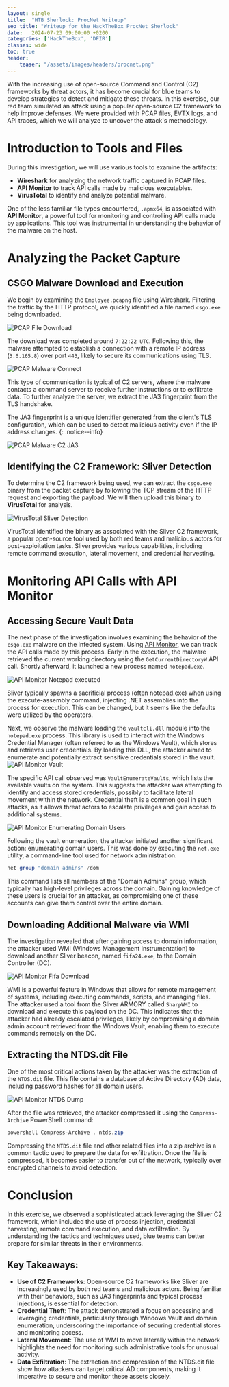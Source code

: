 ```yaml
---
layout: single
title:  "HTB Sherlock: ProcNet Writeup"
seo_title: "Writeup for the HackTheBox ProcNet Sherlock"
date:   2024-07-23 09:00:00 +0200
categories: ['HackTheBox', 'DFIR']
classes: wide
toc: true
header:
    teaser: "/assets/images/headers/procnet.png"
---
```


With the increasing use of open-source Command and Control (C2) frameworks by threat actors, it has become crucial for blue teams to develop strategies to detect and mitigate these threats. In this exercise, our red team simulated an attack using a popular open-source C2 framework to help improve defenses. We were provided with PCAP files, EVTX logs, and API traces, which we will analyze to uncover the attack's methodology. 

# Introduction to Tools and Files
During this investigation, we will use various tools to examine the artifacts:
- **Wireshark** for analyzing the network traffic captured in PCAP files.
- **API Monitor** to track API calls made by malicious executables.
- **VirusTotal** to identify and analyze potential malware.

One of the less familiar file types encountered, `.apmx64`, is associated with **API Monitor**, a powerful tool for monitoring and controlling API calls made by applications. This tool was instrumental in understanding the behavior of the malware on the host.

# Analyzing the Packet Capture
## CSGO Malware Download and Execution
We begin by examining the `Employee.pcapng` file using Wireshark. Filtering the traffic by the HTTP protocol, we quickly identified a file named `csgo.exe` being downloaded.

![PCAP File Download](../assets/images/writeups/procnet/pcap-download-file.png)

The download was completed around `7:22:22 UTC`. Following this, the malware attempted to establish a connection with a remote IP address (`3.6.165.8`) over port `443`, likely to secure its communications using TLS.

![PCAP Malware Connect](../assets/images/writeups/procnet/pcap-malware-connect.png)

This type of communication is typical of C2 servers, where the malware contacts a command server to receive further instructions or to exfiltrate data. To further analyze the server, we extract the JA3 fingerprint from the TLS handshake. 

The JA3 fingerprint is a unique identifier generated from the client's TLS configuration, which can be used to detect malicious activity even if the IP address changes.
{: .notice--info}

![PCAP Malware C2 JA3](../assets/images/writeups/procnet/pcap-c2-ja3.png)

## Identifying the C2 Framework: Sliver Detection
To determine the C2 framework being used, we can extract the `csgo.exe` binary from the packet capture by following the TCP stream of the HTTP request and exporting the payload. We will then upload this binary to **VirusTotal** for analysis.

![VirusTotal Sliver Detection](../assets/images/writeups/procnet/virustotal-sliver-beacon.png)

VirusTotal identified the binary as associated with the Sliver C2 framework, a popular open-source tool used by both red teams and malicious actors for post-exploitation tasks. Sliver provides various capabilities, including remote command execution, lateral movement, and credential harvesting.

# Monitoring API Calls with API Monitor
## Accessing Secure Vault Data
The next phase of the investigation involves examining the behavior of the `csgo.exe` malware on the infected system. Using [API Monitor](http://www.rohitab.com/apimonitor), we can track the API calls made by this process. Early in the execution, the malware retrieved the current working directory using the `GetCurrentDirectoryW` API call. Shortly afterward, it launched a new process named `notepad.exe`.

![API Monitor Notepad executed](../assets/images/writeups/procnet/apimonitor-notepad.png)

Sliver typically spawns a sacrificial process (often notepad.exe) when using the execute-assembly command, injecting .NET assemblies into the process for execution.  This can be changed, but it seems like the defaults were utilized by the operators.

Next, we observe the malware loading the `vaultcli.dll` module into the `notepad.exe` process. This library is used to interact with the Windows Credential Manager (often referred to as the Windows Vault), which stores and retrieves user credentials. By loading this DLL, the attacker aimed to enumerate and potentially extract sensitive credentials stored in the vault.
![API Monitor Vault](../assets/images/writeups/procnet/apimonitor-vault.png)

The specific API call observed was `VaultEnumerateVaults`, which lists the available vaults on the system. This suggests the attacker was attempting to identify and access stored credentials, possibly to facilitate lateral movement within the network. Credential theft is a common goal in such attacks, as it allows threat actors to escalate privileges and gain access to additional systems.

![API Monitor Enumerating Domain Users](../assets/images/writeups/procnet/apimonitor-enumerate.png)

Following the vault enumeration, the attacker initiated another significant action: enumerating domain users. This was done by executing the `net.exe` utility, a command-line tool used for network administration.

```powershell
net group "domain admins" /dom
```

This command lists all members of the "Domain Admins" group, which typically has high-level privileges across the domain. Gaining knowledge of these users is crucial for an attacker, as compromising one of these accounts can give them control over the entire domain.

## Downloading Additional Malware via WMI
The investigation revealed that after gaining access to domain information, the attacker used WMI (Windows Management Instrumentation) to download another Sliver beacon, named `fifa24.exe`, to the Domain Controller (DC).

![API Monitor Fifa Download](../assets/images/writeups/procnet/apimonitor-fifa-download.png)

WMI is a powerful feature in Windows that allows for remote management of systems, including executing commands, scripts, and managing files. The attacker used a tool from the Sliver ARMORY called `SharpWMI` to download and execute this payload on the DC. This indicates that the attacker had already escalated privileges, likely by compromising a domain admin account retrieved from the Windows Vault, enabling them to execute commands remotely on the DC.

## Extracting the NTDS.dit File
One of the most critical actions taken by the attacker was the extraction of the `NTDS.dit` file. This file contains a database of Active Directory (AD) data, including password hashes for all domain users.

![API Monitor NTDS Dump](../assets/images/writeups/procnet/apimonitor-dump.png)

After the file was retrieved, the attacker compressed it using the `Compress-Archive` PowerShell command:

```powershell
powershell Compress-Archive . ntds.zip
```

Compressing the `NTDS.dit` file and other related files into a zip archive is a common tactic used to prepare the data for exfiltration. Once the file is compressed, it becomes easier to transfer out of the network, typically over encrypted channels to avoid detection.

# Conclusion
In this exercise, we observed a sophisticated attack leveraging the Sliver C2 framework, which included the use of process injection, credential harvesting, remote command execution, and data exfiltration. By understanding the tactics and techniques used, blue teams can better prepare for similar threats in their environments.

## Key Takeaways:

- **Use of C2 Frameworks**: Open-source C2 frameworks like Sliver are increasingly used by both red teams and malicious actors. Being familiar with their behaviors, such as JA3 fingerprints and typical process injections, is essential for detection.
- **Credential Theft**: The attack demonstrated a focus on accessing and leveraging credentials, particularly through Windows Vault and domain enumeration, underscoring the importance of securing credential stores and monitoring access.
- **Lateral Movement**: The use of WMI to move laterally within the network highlights the need for monitoring such administrative tools for unusual activity.
- **Data Exfiltration**: The extraction and compression of the NTDS.dit file show how attackers can target critical AD components, making it imperative to secure and monitor these assets closely.
